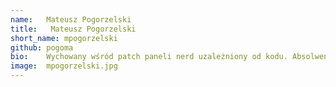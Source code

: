 ```yaml
---
name:   Mateusz Pogorzelski
title:   Mateusz Pogorzelski
short_name: mpogorzelski
github: pogoma
bio:    Wychowany wśród patch paneli nerd uzależniony od kodu. Absolwent Politechniki Poznańskiej. Na co dzień full stack developer w zespole Eximee. Pasjonat inżynierii wstecznej i przetwarzania języka naturalnego.
image:  mpogorzelski.jpg
---
```

